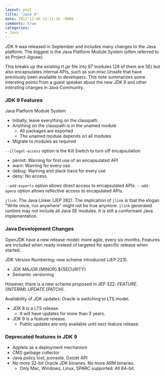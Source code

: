 ```yaml
---
layout: post
title: "Java 9"
date: 2017-12-06 12:11:16 -0800
comments: true
categories: 
- Java
---
```


JDK 9 was released in September and includes many changes to the Java platform. 
The biggest is the Java Platform Module System (often referred to as Project Jigsaw). 
<!--more-->
This breaks up the existing rt.jar file into 97 modules (28 of them are SE) but also encapsulates internal APIs, such as sun.misc.Unsafe that have previously been available to developers.
This note summarizes some intersting points from a guest speaker about the new JDK 9 and other intersting changes in Java Community.

### JDK 9 Features

Java Platform Module System 

* Initially, leave everything on the classpath.
* Anything on the classpath is in the unamed module
  * All packages are exported
  * The unamed module depends on all modules
* Migrate to modules as required 

`--illegal-access` option is the Kill Switch to turn off encapsulation:

* permit: Warning for first use of an encapsulated API
* warn: Warning for every use
* debug: Warning and stack trace for every use
* deny: No access.

`--add-exports` option allows direct access to encapsulated APIs.
`--add-opens` option allows reflective access to encapulated APIs.

`jlink`: The Java Linker (JEP 282).
The implication of `jlink` is that the slogan "Write once, run anywhere" might not be true anymore.
`jlink` generated runtime may not include all Java SE modules.
It is still a conformant Java implementation.

### Java Development Changes

OpenJDK have a new release model: more agile, every six months.
Features are included when ready instead of targeted for specific release when started.

JDK Version Numbering: new scheme introduced (JEP 223).

* JDK ${MAJOR}.${MINOR}.${SECURITY}
* Semantic versioning

However, there is a new scheme proposed in JEP 322: ${FEATURE}.${INTERIM}.${UPDATE}.${PATCH}.

Availability of JDK updates: Oracle is switching to LTS model.

* JDK 8 is a LTS release. 
  * It will have updates for more than 3 years.
* JDK 9 is a feature release. 
  * Public updates are only available until next feature release.

### Deprecated features in JDK 9

* Applets as a deployment mechanism
* CMS garbage collector
* Java policy tool, jconsole, Doclet API
* No more 32-bit Oracle JDK binaries. No more ARM binaries.
  * Only Mac, Windows, Linux, SPARC supported. All 64-bit.
